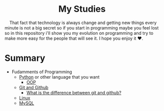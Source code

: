<h1 style='text-align: center;'> My Studies </h1>

<p>&nbsp;&nbsp;&nbsp;&nbsp;That fact that technology is always change and getting new things every minute is not a big secret so if you start in programming maybe you feel lost so in this repository i'll show you my evolution on programming and try to make more easy for the people that will see it. I hope you enjoy it ❤.</p>

# Summary 
- Fudamments of Programming
    - [Python](docs/python/README.md) or other language that you want
        - [OOP](docs/python/01-whatIsOOP.md)
    - [Git and Github](docs/git/README.md)
        - [What is the difference between git and github?](docs/git/001-difference.md)
    - [Linux](docs/Linux/README.md)
    - [MySQL](docs/database/mysql/002-CreateTable.md)

